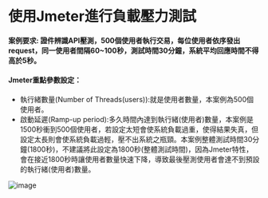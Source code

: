 # 使用Jmeter進行負載壓力測試 
#### 案例要求: 證件辨識API壓測，500個使用者執行交易，每位使用者依序發出request，同一使用者間隔60~100秒，測試時間30分鐘，系統平均回應時間不得高於5秒。

#### Jmeter重點參數設定：

* 執行緒數量(Number of Threads(users)):就是使用者數量，本案例為500個使用者。
* 啟動延遲(Ramp-up period):多久時間內達到執行緒(使用者)數量，本案例是1500秒衝到500個使用者，若設定太短會使系統負載過重，使得結果失真，但設定太長則會使系統負載過輕，壓不出系統之瓶頸。本案例整體測試時間30分鐘(1800秒)，不建議將此設定為1800秒(整體測試時間)，因為Jmeter特性，會在接近1800秒時讓使用者數量快速下降，導致最後壓測使用者會達不到預設的執行緒(使用者)數量。

![image](https://user-images.githubusercontent.com/14270012/84615441-9cdd6200-aefb-11ea-9a5b-cd0f42daea29.png)



